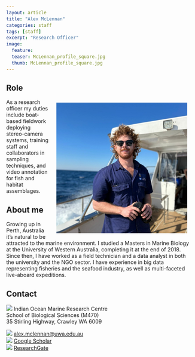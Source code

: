 ```yaml
---
layout: article
title: "Alex McLennan"
categories: staff
tags: [staff]
excerpt: "Research Officer"
image:
  feature: 
  teaser: McLennan_profile_square.jpg
  thumb: McLennan_profile_square.jpg
---
```

## Role
<img src='/images/McLennan_profile_square.jpg' align='right' width="350" hspace="20" vspace="10">
As a research officer my duties include boat-based fieldwork deploying stereo-camera systems, training staff and collaborators in sampling techniques, and video annotation for fish and habitat assemblages.

## About me
Growing up in Perth, Australia it’s natural to be attracted to the marine environment. I studied a Masters in Marine Biology at the University of Western Australia, completing it at the end of 2018. Since then, I have worked as a field technician and a data analyst in both the university and the NGO sector. I have experience in big data representing fisheries and the seafood industry, as well as multi-faceted live-aboard expeditions.
## Contact
<img src='/images/icons/building-regular.svg' width="15px"> Indian Ocean Marine Research Centre <br>
School of Biological Sciences (M470)<br>
35 Stirling Highway, Crawley WA 6009

<img src='/images/icons/envelope-regular.svg' width="15px"> <a href="mailto:alex.mclennan@uwa.edu.au"> alex.mclennan@uwa.edu.au</a><br>
<img src='/images/icons/google-brands.svg' width="15px"> <a href="https://scholar.google.com.au/citations?user=Iv8viA4AAAAJ&hl=en&oi=sra">Google Scholar</a><br>
<img src='/images/icons/researchgate-brands.svg' width="15px"> <a href="https://www.researchgate.net/profile/Alex-Mclennan-3"> ResearchGate</a><br>

